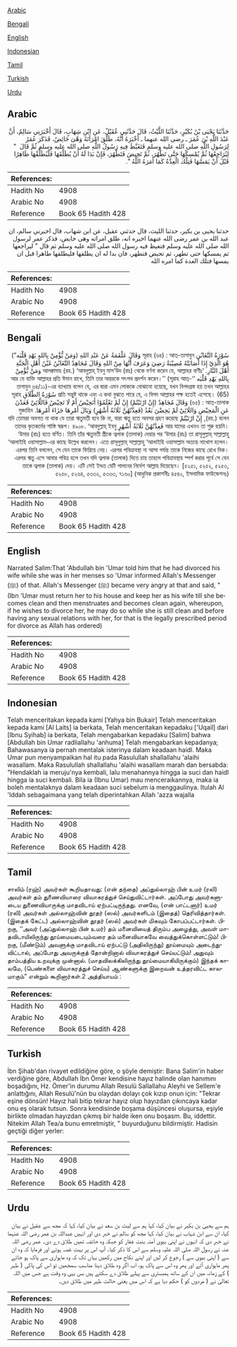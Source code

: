 [Arabic](#arabic)

[Bengali](#bengali)

[English](#english)

[Indonesian](#indonesian)

[Tamil](#tamil)

[Turkish](#turkish)

[Urdu](#urdu)

## Arabic


<div dir="rtl" lang="ar" style={{fontSize:'larger',backgroundColor:'#f8f9fa',padding:20}}>
حَدَّثَنَا يَحْيَى بْنُ بُكَيْرٍ، حَدَّثَنَا اللَّيْثُ، قَالَ حَدَّثَنِي عُقَيْلٌ، عَنِ ابْنِ شِهَابٍ، قَالَ أَخْبَرَنِي سَالِمٌ، أَنَّ عَبْدَ اللَّهِ بْنَ عُمَرَ ـ رضى الله عنهما ـ أَخْبَرَهُ أَنَّهُ، طَلَّقَ امْرَأَتَهُ وَهْىَ حَائِضٌ، فَذَكَرَ عُمَرُ لِرَسُولِ اللَّهِ صلى الله عليه وسلم فَتَغَيَّظَ فِيهِ رَسُولُ اللَّهِ صلى الله عليه وسلم ثُمَّ قَالَ ‏ "‏ لِيُرَاجِعْهَا ثُمَّ يُمْسِكْهَا حَتَّى تَطْهُرَ، ثُمَّ تَحِيضَ فَتَطْهُرَ، فَإِنْ بَدَا لَهُ أَنْ يُطَلِّقَهَا فَلْيُطَلِّقْهَا طَاهِرًا قَبْلَ أَنْ يَمَسَّهَا فَتِلْكَ الْعِدَّةُ كَمَا أَمَرَهُ اللَّهُ ‏"‏‏.‏
</div>
<div style={{backgroundColor:'#f8f9fa',padding:20, marginBottom: 10}}><table> <thead> <tr> <th>References:</th> <th></th> </tr> </thead> <tbody><tr><td>Hadith No</td><td>4908</td></tr><tr><td>Arabic No</td><td>4908</td></tr><tr><td>Reference</td><td>Book 65 Hadith 428</td></tr></tbody></table></div>


<div dir="rtl" lang="ar" style={{fontSize:'larger',backgroundColor:'#f8f9fa',padding:20}}>
حدثنا يحيى بن بكير، حدثنا الليث، قال حدثني عقيل، عن ابن شهاب، قال اخبرني سالم، ان عبد الله بن عمر رضى الله عنهما اخبره انه، طلق امراته وهى حايض، فذكر عمر لرسول الله صلى الله عليه وسلم فتغيظ فيه رسول الله صلى الله عليه وسلم ثم قال " ليراجعها ثم يمسكها حتى تطهر، ثم تحيض فتطهر، فان بدا له ان يطلقها فليطلقها طاهرا قبل ان يمسها فتلك العدة كما امره الله
</div>
<div style={{backgroundColor:'#f8f9fa',padding:20, marginBottom: 10}}><table> <thead> <tr> <th>References:</th> <th></th> </tr> </thead> <tbody><tr><td>Hadith No</td><td>4908</td></tr><tr><td>Arabic No</td><td>4908</td></tr><tr><td>Reference</td><td>Book 65 Hadith 428</td></tr></tbody></table></div>

## Bengali


<div dir="rtl" lang="bn" style={{fontSize:'larger',backgroundColor:'#f8f9fa',padding:20}}>
سُوْرَةُ التَّغَابُنِ সূরাহ (৬৪) : আত্-তাগাবুন وَقَالَ عَلْقَمَةُ عَنْ عَبْدِ اللهِ (وَمَنْ يُّؤْمِنْ بِاللهِ يَهْدِ قَلْبَه”) هُوَ الَّذِيْ إِذَا أَصَابَتْهُ مُصِيْبَةٌ رَضِيَ وَعَرَفَ أَنَّهَا مِنْ اللهِ وَقَالَ مُجَاهِدٌ التَّغَابُنُ غَبْنُ أَهْلِ الْجَنَّةِ أَهْلَ النَّارِ. ‘আলক্বামাহ (রহ.) ‘আবদুল্লাহ্ ইবনু মাস‘উদ (রাঃ) থেকে বর্ণনা করেন যে, আল্লাহর বাণীঃ وَمَنْ يُّؤْمِنْ بِاللهِ يَهْدِ قَلْبَه ‘‘আর যে ব্যক্তি আল্লাহর প্রতি ঈমান রাখে, তিনি তার অন্তরকে সৎপথ প্রদর্শন করেন।’’ (সূরাহ আত্-তাগাবুন ৬৪/১১)-এর ব্যাখ্যায় বলেন যে, এর দ্বারা এমন লোককে বোঝানো হয়েছে, যখন বিপদগ্রস্ত হয় তখন আল্লাহর প্রতি সন্তুষ্ট থাকে এবং এ কথা বুঝতে পারে যে, এ বিপদ আল্লাহর পক্ষ হতেই এসেছে। (65) سُوْرَةُ الطَّلَاقِ সূরাহ (৬৫) : আত্-তালাক وَقَالَ مُجَاهِدٌ (إِنْ ارْتَبْتُمْ) إِنْ لَمْ تَعْلَمُوْا أَتَحِيْضُ أَمْ لَا تَحِيْضُ فَاللَّائِيْ قَعَدْنَ عَنِ الْمَحِيْضِ وَاللَائِيْ لَمْ يَحِضْنَ بَعْدُ (فَعِدَّتُهُنَّ ثَلَاثَةُ أَشْهُرٍ) وَبَالَ أَمْرِهَا جَزَاءَ أَمْرِهَا. মুজাহিদ (রহ.) বলেন, إِنْ ارْتَبْتُمْ যদি তোমরা অবগত না থাক যে তারা ঋতুমতী হবে কি না, যারা ঋতু হতে অবসর গ্রহণ করেছে আর যাদের এখনও তা শুরু হয়নি। فَعِدَّتُهُنَّ ثَلَاثَةُ أَشْهُرٍ তাদের কৃতকর্মের শাস্তি স্বরূপ। ৪৯০৮. ‘আবদুল্লাহ্ ইবনু ‘উমার (রাঃ) হতে বর্ণিত। তিনি তাঁর ঋতুমতী স্ত্রীকে ত্বলাক (তালাক) দেয়ার পর ‘উমার (রাঃ) তা রাসূলুল্লাহ্ সাল্লাল্লাহু ‘আলাইহি ওয়াসাল্লাম-এর কাছে উল্লেখ করলেন। এতে রাসূলুল্লাহ্ সাল্লাল্লাহু ‘আলাইহি ওয়াসাল্লাম অত্যন্ত নাখোশ হলেন। এরপর তিনি বললেন, সে যেন তাকে ফিরিয়ে নেয়। এরপর পবিত্রাবস্থা না আসা পর্যন্ত তাকে নিজের কাছে রেখে দিক। এরপর ঋতু এসে আবার পবিত্র হলে তখন যদি ত্বলাক (তালাক) দিতে চায় তাহলে পবিত্রাবস্থায় স্পর্শ করার পূর্বে সে যেন তাকে ত্বলাক (তালাক) দেয়। এটি সেই ইদ্দত যেটি পালনের নির্দেশ আল্লাহ দিয়েছেন। [৫২৫১, ৫২৫২, ৫২৫৩, ৫২৫৮, ৫২৬৪, ৫৩৩২, ৫৩৩৩, ৭১৬০] (আধুনিক প্রকাশনীঃ ৪৫৪০, ইসলামিক ফাউন্ডেশনঃ)
</div>
<div style={{backgroundColor:'#f8f9fa',padding:20, marginBottom: 10}}><table> <thead> <tr> <th>References:</th> <th></th> </tr> </thead> <tbody><tr><td>Hadith No</td><td>4908</td></tr><tr><td>Arabic No</td><td>4908</td></tr><tr><td>Reference</td><td>Book 65 Hadith 428</td></tr></tbody></table></div>

## English


<div dir="ltr" lang="en" style={{fontSize:'larger',backgroundColor:'#f8f9fa',padding:20}}>
Narrated Salim:That 'Abdullah bin 'Umar told him that he had divorced his wife while she was in her menses so 'Umar informed Allah's Messenger (ﷺ) of that. Allah's Messenger (ﷺ) became very angry at that and said, "(Ibn 'Umar must return her to his house and keep her as his wife till she becomes clean and then menstruates and becomes clean again, whereupon, if he wishes to divorce her, he may do so while she is still clean and before having any sexual relations with her, for that is the legally prescribed period for divorce as Allah has ordered)
</div>
<div style={{backgroundColor:'#f8f9fa',padding:20, marginBottom: 10}}><table> <thead> <tr> <th>References:</th> <th></th> </tr> </thead> <tbody><tr><td>Hadith No</td><td>4908</td></tr><tr><td>Arabic No</td><td>4908</td></tr><tr><td>Reference</td><td>Book 65 Hadith 428</td></tr></tbody></table></div>

## Indonesian


<div dir="ltr" lang="id" style={{fontSize:'larger',backgroundColor:'#f8f9fa',padding:20}}>
Telah menceritakan kepada kami [Yahya bin Bukair] Telah menceritakan kepada kami [Al Laits] ia berkata, Telah menceritakan kepadaku ['Uqail] dari [Ibnu Syihab] ia berkata, Telah mengabarkan kepadaku [Salim] bahwa [Abdullah bin Umar radliallahu 'anhuma] Telah mengabarkan kepadanya; Bahawasanya ia pernah mentalak isterinya dalam keadaan haidl. Maka Umar pun menyampaikan hal itu pada Rasulullah shallallahu 'alaihi wasallam. Maka Rasulullah shallallahu 'alaihi wasallam marah dan bersabda: "Hendaklah ia meruju'nya kembali, lalu menahannya hingga ia suci dan haidl hingga ia suci kembali. Bila ia (Ibnu Umar) mau menceraikannya, maka ia boleh mentalaknya dalam keadaan suci sebelum ia menggaulinya. Itulah Al 'Iddah sebagaimana yang telah diperintahkan Allah 'azza wajalla
</div>
<div style={{backgroundColor:'#f8f9fa',padding:20, marginBottom: 10}}><table> <thead> <tr> <th>References:</th> <th></th> </tr> </thead> <tbody><tr><td>Hadith No</td><td>4908</td></tr><tr><td>Arabic No</td><td>4908</td></tr><tr><td>Reference</td><td>Book 65 Hadith 428</td></tr></tbody></table></div>

## Tamil


<div dir="ltr" lang="ta" style={{fontSize:'larger',backgroundColor:'#f8f9fa',padding:20}}>
சாலிம் (ரஹ்) அவர்கள் கூறியதாவது: (என் தந்தை) அப்துல்லாஹ் பின் உமர் (ரலி) அவர்கள் தம் துணைவியாரை விவாகரத்துச் செய்துவிட்டார்கள். அப்போது அவர்களுடைய துணைவியாருக்கு மாதவிடாய் ஏற்பட்டிருந்தது. எனவே, (என் பாட்டனார்) உமர் (ரலி) அவர்கள் அல்லாஹ்வின் தூதர் (ஸல்) அவர்களிடம் (இதைத்) தெரிவித்தார்கள். (இதைக் கேட்ட) அல்லாஹ்வின் தூதர் (ஸல்) அவர்கள் மிகவும் கோபப்பட்டார்கள். பிறகு, ‘‘அவர் (அப்துல்லாஹ் பின் உமர்) தம் மனைவியைத் திரும்ப அழைத்து, அவள் மாதவிடாயிலிருந்து தூய்மையடையும்வரை தம் மனைவியாகவே வைத்துக்கொள்ளட்டும்! பிறகு, (மீண்டும்) அவளுக்கு மாதவிடாய் ஏற்பட்டு (அதிலிருந்து) தூய்மையும் அடைந்துவிட்டால், அப்போது அவருக்குத் தோன்றினால் விவாகரத்துச் செய்யட்டும்! அதுவும் தாம்பத்திய உறவுக்கு முன்னால். (மாதவிலக்கிலிருந்து தூய்மையாகியிருக்கும்) இந்தக் காலமே, (பெண்களை விவாகரத்துச் செய்ய) ஆண்களுக்கு இறைவன் உத்தரவிட்ட காலமாகும்” என்றும் கூறினார்கள்.2 அத்தியாயம் :
</div>
<div style={{backgroundColor:'#f8f9fa',padding:20, marginBottom: 10}}><table> <thead> <tr> <th>References:</th> <th></th> </tr> </thead> <tbody><tr><td>Hadith No</td><td>4908</td></tr><tr><td>Arabic No</td><td>4908</td></tr><tr><td>Reference</td><td>Book 65 Hadith 428</td></tr></tbody></table></div>

## Turkish


<div dir="ltr" lang="tr" style={{fontSize:'larger',backgroundColor:'#f8f9fa',padding:20}}>
İbn Şihab'dan rivayet edildiğine göre, o şöyle demiştir: Bana Salim'in haber verdiğine göre, Abdullah İbn Ömer kendisine hayız halinde olan hanımını boşadığını, Hz. Ömer'in durumu Allah Resulü Sallallahu Aleyhi ve Sellem'e anlattığını, Allah Resulü'nün bu olaydan dolayı çok kızıp onun için: "Tekrar eşine dönsün! Hayız hali bitip tekrar hayız olup hayızdan çıkıncaya kadar onu eş olarak tutsun. Sonra kendisinde boşama düşüncesi oluşursa, eşiyle birlikte olmadan hayızdan çıkmış bir halde iken onu boşasm. Bu, iddettir. Nitekim Allah Tea/a bunu emretmiştir, " buyurduğunu bildirmiştir. Hadisin geçtiği diğer yerler:
</div>
<div style={{backgroundColor:'#f8f9fa',padding:20, marginBottom: 10}}><table> <thead> <tr> <th>References:</th> <th></th> </tr> </thead> <tbody><tr><td>Hadith No</td><td>4908</td></tr><tr><td>Arabic No</td><td>4908</td></tr><tr><td>Reference</td><td>Book 65 Hadith 428</td></tr></tbody></table></div>

## Urdu


<div dir="rtl" lang="ur" style={{fontSize:'larger',backgroundColor:'#f8f9fa',padding:20}}>
ہم سے یحییٰ بن بکیر نے بیان کیا، کہا ہم سے لیث بن سعد نے بیان کیا، کہا کہ مجھ سے عقیل نے بیان کیا، ان سے ابن شہاب نے بیان کیا، کہا مجھ کو سالم نے خبر دی اور انہیں عبداللہ بن عمر رضی اللہ عنہما نے خبر دی کہ انہوں نے اپنی بیوی آمنہ بنت غفار کو جبکہ وہ حائضہ تھیں طلاق دے دی۔ عمر رضی اللہ عنہ نے رسول اللہ صلی اللہ علیہ وسلم سے اس کا ذکر کیا۔ آپ اس پر بہت غصہ ہوئے اور فرمایا کہ وہ ان سے ( اپنی بیوی سے ) رجوع کر لیں اور اپنے نکاح میں رکھیں یہاں تک کہ وہ ماہواری سے پاک ہو جائے پھر ماہواری آئے اور پھر وہ اس سے پاک ہو، اب اگر وہ طلاق دینا مناسب سمجھیں تو اس کی پاکی ( طہر ) کے زمانہ میں ان کے ساتھ ہمبستری سے پہلے طلاق دے سکتے ہیں بس یہی وہ وقت ہے جس میں اللہ تعالیٰ نے ( مردوں کو ) حکم دیا ہے کہ اس میں یعنی حالت طہر میں طلاق دیں۔
</div>
<div style={{backgroundColor:'#f8f9fa',padding:20, marginBottom: 10}}><table> <thead> <tr> <th>References:</th> <th></th> </tr> </thead> <tbody><tr><td>Hadith No</td><td>4908</td></tr><tr><td>Arabic No</td><td>4908</td></tr><tr><td>Reference</td><td>Book 65 Hadith 428</td></tr></tbody></table></div>